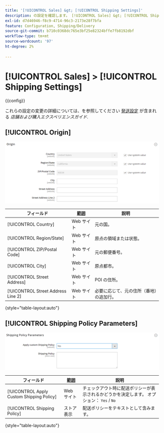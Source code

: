 ```yaml
---
title: '[!UICONTROL Sales] &gt; [!UICONTROL Shipping Settings]'
description: の設定を確認します。 [!UICONTROL Sales] &gt; [!UICONTROL Shipping Settings] コマース管理者のページ。
exl-id: d7d46946-f8c9-4714-96c3-2173e28f7bfa
feature: Configuration, Shipping/Delivery
source-git-commit: b710c0368dc765e3bf25e82324bffe7fb8192dbf
workflow-type: tm+mt
source-wordcount: '97'
ht-degree: 2%

---
```


# [!UICONTROL Sales] > [!UICONTROL Shipping Settings]

{{config}}

これらの設定の変更の詳細については、を参照してください [発送設定](../../stores-purchase/shipping-settings.md) が含まれる _店舗および購入エクスペリエンスガイド_.

## [!UICONTROL Origin]

![複製元](./assets/shipping-settings-origin.png)<!-- zoom -->

| フィールド | [範囲](../../getting-started/websites-stores-views.md#scope-settings) | 説明 |
|--- |--- |--- |
| [!UICONTROL Country] | Web サイト | 元の国。 |
| [!UICONTROL Region/State] | Web サイト | 原点の領域または状態。 |
| [!UICONTROL ZIP/Postal Code] | Web サイト | 元の郵便番号。 |
| [!UICONTROL City] | Web サイト | 原点都市。 |
| [!UICONTROL Street Address] | Web サイト | POI の住所。 |
| [!UICONTROL Street Address Line 2] | Web サイト | 必要に応じて、元の住所（番地）の追加行。 |

{style="table-layout:auto"}

## [!UICONTROL Shipping Policy Parameters]

![出荷ポリシーのパラメーター](./assets/shipping-settings-shipping-policy-parameters.png)<!-- zoom -->

| フィールド | [範囲](../../getting-started/websites-stores-views.md#scope-settings) | 説明 |
|--- |--- |--- |
| [!UICONTROL Apply Custom Shipping Policy] | Web サイト | チェックアウト時に配送ポリシーが表示されるかどうかを決定します。 オプション： `Yes` / `No` |
| [!UICONTROL Shipping Policy] | ストア表示 | 配送ポリシーをテキストとして含みます。 |

{style="table-layout:auto"}
